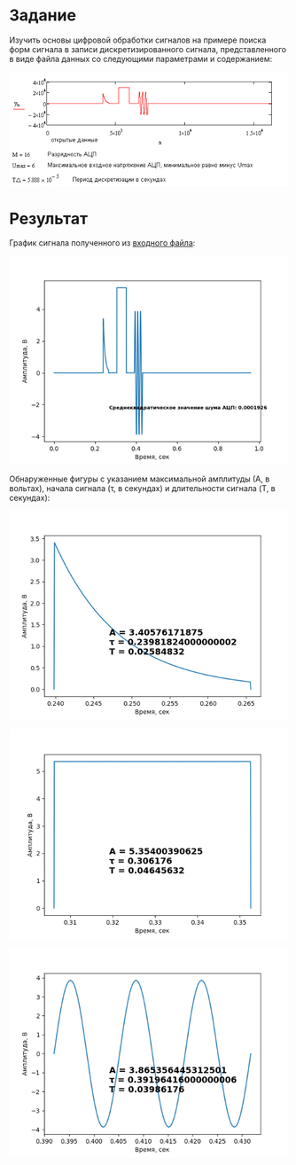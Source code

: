# Задание

Изучить основы цифровой обработки сигналов на примере поиска форм сигнала в записи дискретизированного сигнала, представленного в виде файла данных со следующими параметрами и содержанием:

![Задание](DSP_Lab_01_File_Var_10_Att_2.png)

# Результат

График сигнала полученного из [входного файла](DSP_Lab_01_File_Var_10_Att_2.dat):

![Общий сигнал](<Общий сигнал.png>)

Обнаруженные фигуры с указанием максимальной амплитуды (А, в вольтах), начала сигнала (τ, в секундах) и длительности сигнала (T, в секундах):

![Первая фигура](<Обнаруженная фигура номер 0.png>)

![Вторая фигура](<Обнаруженная фигура номер 1.png>)

![Третья фигура](<Обнаруженная фигура номер 2.png>)

